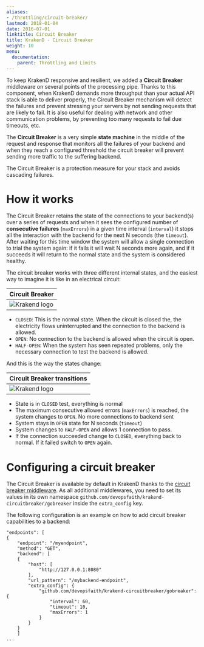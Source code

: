 ```yaml
---
aliases:
- /throttling/circuit-breaker/
lastmod: 2018-01-04
date: 2016-07-01
linktitle: Circuit Breaker
title: KrakenD - Circuit Breaker
weight: 10
menu:
  documentation:
    parent: Throttling and Limits
---
```


To keep KrakenD responsive and resilient, we added a **Circuit Breaker** middleware on several points of the processing pipe. Thanks to this component, when KrakenD demands more throughput than your actual API stack is able to deliver properly, the Circuit Breaker mechanism will detect the failures and prevent stressing your servers by not sending requests that are likely to fail. It is also useful for dealing with network and other communication problems, by preventing too many requests to fail due timeouts, etc.

The **Circuit Breaker** is a very simple **state machine** in the middle of the request and response that monitors all
the failures of your backend and when they reach a configured threshold the circuit breaker will prevent sending more
traffic to the suffering backend.

The Circuit Breaker is a protection measure for your stack and avoids cascading failures.

# How it works

The Circuit Breaker retains the state of the connections to your backend(s) over a series of requests
and when it sees the configured number of **consecutive failures** (`maxErrors`) in a given time interval (`interval`)
it stops all the interaction with the backend for the next N seconds (the `timeout`). After waiting for this time window the system will allow a single connection to trial the system again: if it fails it will wait N seconds more again, and if it succeeds it will return to the normal state and the system is considered healthy.

The circuit breaker works with three different internal states, and the easiest way to imagine it is like in an electrical circuit:

| Circuit Breaker |
|-----------|
| ![Krakend logo](/images/documentation/circuit-breaker.png) |


- `CLOSED`: This is the normal state. When the circuit is closed the, the electricity flows uninterrupted and the connection to the backend is allowed.
- `OPEN`: No connection to the backend is allowed when the circuit is open.
- `HALF-OPEN`: When the system has seen repeated problems, only the necessary connection to test the backend is allowed.

And this is the way the states change:

| Circuit Breaker transitions |
|-----|
| ![Krakend logo](/images/documentation/circuit-breaker-states.png) |

- State is in `CLOSED` test, everything is normal
- The maximum consecutive allowed errors (`maxErrors`) is reached, the system changes to `OPEN`. No more connections to backend sent
- System stays in `OPEN` state for N seconds (`timeout`)
- System changes to `HALF-OPEN` and allows 1 connection to pass.
- If the connection succeeded change to `CLOSED`, everything back to normal. If it failed switch to `OPEN` again.


# Configuring a circuit breaker
The Circuit Breaker is available by default in KrakenD thanks to the [circuit breaker middleware](https://github.com/devopsfaith/krakend-circuitbreaker). As all additional middlewares, you need to set its values in its own namespace `github.com/devopsfaith/krakend-circuitbreaker/gobreaker` inside the `extra_config` key.

The following configuration is an example on how to add circuit breaker capabilities to a backend:

	"endpoints": [
	{
		"endpoint": "/myendpoint",
		"method": "GET",
		"backend": [
		{
			"host": [
				"http://127.0.0.1:8080"
			],
			"url_pattern": "/mybackend-endpoint",
			"extra_config": {
				"github.com/devopsfaith/krakend-circuitbreaker/gobreaker": {
					"interval": 60,
					"timeout": 10,
					"maxErrors": 1
				}
			}
		}
		]
	...

